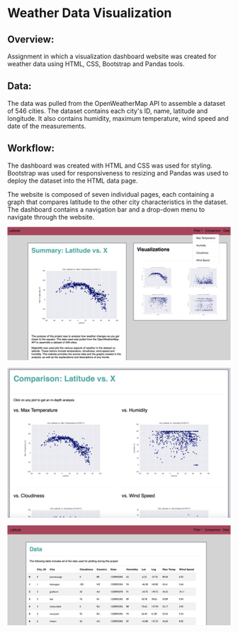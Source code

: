 # Weather Data Visualization

## Overview:
Assignment in which a visualization dashboard website was created for weather data using HTML, CSS, Bootstrap and Pandas tools.

## Data:
The data was pulled from the OpenWeatherMap API to assemble a dataset of 546 cities. The dataset contains each city's ID, name, latitude and longitude. It also contains humidity, maximum temperature, wind speed and date of the measurements.

## Workflow:

The dashboard was created with HTML and CSS was used for styling. Bootstrap was used for responsiveness to resizing and Pandas was used to deploy the dataset into the HTML data page.

The website is composed of seven individual pages, each containing a graph that compares latitude to the other city characteristics in the dataset. The dashboard contains a navigation bar and a drop-down menu to navigate through the website. 

![Image description](images/WebMain.png)

![Image description](images/WebComparison.png)

![Image description](images/WebData.png)